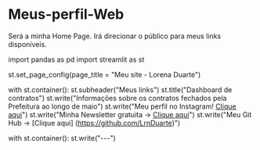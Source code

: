 # Meus-perfil-Web
Será a minha Home Page. Irá direcionar o público para meus links disponíveis.

import pandas as pd
import streamlit as st

st.set_page_config(page_title = "Meu site - Lorena Duarte")

with st.container():
     st.subheader("Meus links")
     st.title("Dashboard de contratos")
     st.write("Informações sobre os contratos fechados pela Prefeitura ao longo de maio")
     st.write("Meu perfil no Instagram! [Clique aqui](https://www.instagram.com/lrn_duarte/)")
     st.write("Minha Newsletter gratuita -> [Clique aqui](https://substack.com/@lorenavaleska)")
     st.write("Meu Git Hub -> [Clique aqui] (https://github.com/LrnDuarte)")

with st.container():
        st.write("---")

